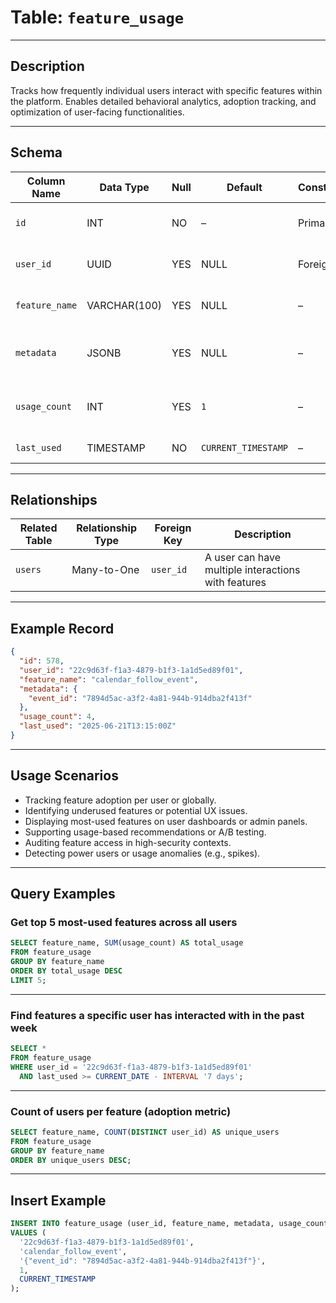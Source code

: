 # Table: `feature_usage`

---

## **Description**

Tracks how frequently individual users interact with specific features within the platform. Enables detailed behavioral analytics, adoption tracking, and optimization of user-facing functionalities.

---

## **Schema**

| Column Name    | Data Type    | Null | Default             | Constraints | Description                                                   |
| -------------- | ------------ | ---- | ------------------- | ----------- | ------------------------------------------------------------- |
| `id`           | INT          | NO   | –                   | Primary Key | Unique identifier for each feature usage record               |
| `user_id`      | UUID         | YES  | NULL                | Foreign Key | References the user engaging with the feature                 |
| `feature_name` | VARCHAR(100) | YES  | NULL                | –           | Name or identifier of the feature (e.g., `"calendar_follow"`) |
| `metadata`     | JSONB        | YES  | NULL                | –           | Flexible JSON object for storing contextual or dynamic data   |
| `usage_count`  | INT          | YES  | `1`                 | –           | Count of how many times the feature has been used by the user |
| `last_used`    | TIMESTAMP    | NO   | `CURRENT_TIMESTAMP` | –           | Timestamp of the most recent usage                            |

---

## **Relationships**

| Related Table | Relationship Type | Foreign Key | Description                                         |
| ------------- | ----------------- | ----------- | --------------------------------------------------- |
| `users`       | Many-to-One       | `user_id`   | A user can have multiple interactions with features |

---

## **Example Record**

```json
{
  "id": 578,
  "user_id": "22c9d63f-f1a3-4879-b1f3-1a1d5ed89f01",
  "feature_name": "calendar_follow_event",
  "metadata": {
    "event_id": "7894d5ac-a3f2-4a81-944b-914dba2f413f"
  },
  "usage_count": 4,
  "last_used": "2025-06-21T13:15:00Z"
}
```

---

## **Usage Scenarios**

* Tracking feature adoption per user or globally.
* Identifying underused features or potential UX issues.
* Displaying most-used features on user dashboards or admin panels.
* Supporting usage-based recommendations or A/B testing.
* Auditing feature access in high-security contexts.
* Detecting power users or usage anomalies (e.g., spikes).

---

## **Query Examples**

### Get top 5 most-used features across all users

```sql
SELECT feature_name, SUM(usage_count) AS total_usage
FROM feature_usage
GROUP BY feature_name
ORDER BY total_usage DESC
LIMIT 5;
```

---

### Find features a specific user has interacted with in the past week

```sql
SELECT *
FROM feature_usage
WHERE user_id = '22c9d63f-f1a3-4879-b1f3-1a1d5ed89f01'
  AND last_used >= CURRENT_DATE - INTERVAL '7 days';
```

---

### Count of users per feature (adoption metric)

```sql
SELECT feature_name, COUNT(DISTINCT user_id) AS unique_users
FROM feature_usage
GROUP BY feature_name
ORDER BY unique_users DESC;
```

---

## **Insert Example**

```sql
INSERT INTO feature_usage (user_id, feature_name, metadata, usage_count, last_used)
VALUES (
  '22c9d63f-f1a3-4879-b1f3-1a1d5ed89f01',
  'calendar_follow_event',
  '{"event_id": "7894d5ac-a3f2-4a81-944b-914dba2f413f"}',
  1,
  CURRENT_TIMESTAMP
);
```
